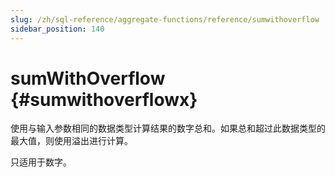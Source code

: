 ```yaml
---
slug: /zh/sql-reference/aggregate-functions/reference/sumwithoverflow
sidebar_position: 140
---
```


# sumWithOverflow {#sumwithoverflowx}

使用与输入参数相同的数据类型计算结果的数字总和。如果总和超过此数据类型的最大值，则使用溢出进行计算。

只适用于数字。
